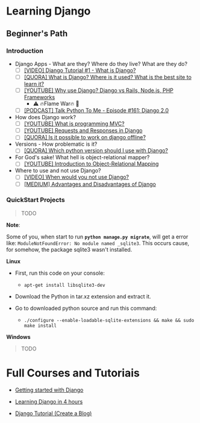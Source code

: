 # Learning Django

## Beginner's Path  

### Introduction

- Django Apps - What are they? Where do they live? What are they do? 
  - [ ] [[VIDEO] Django Tutorial #1 - What is Django?](https://www.youtube.com/watch?v=n-FTlQ7Djqc)
  - [ ] [[QUORA] What is Django? Where is it used? What is the best site to learn it?](https://www.quora.com/What-is-Django-Where-is-it-used-What-is-the-best-site-to-learn-it)
  - [ ] [[YOUTUBE] Why use Django? Django vs Rails, Node.js, PHP Frameworks](https://www.youtube.com/watch?v=topjvXzjdYM)
    - :warning:	 :fire:Flame War:fire: :fire_engine:
  - [ ] [[PODCAST] Talk Python To Me - Episode #161: Django 2.0](https://talkpython.fm/episodes/show/161/django-2.0)

- How does Django work?
  - [ ] [[YOUTUBE] What is programming MVC?](https://www.youtube.com/watch?v=1IsL6g2ixak)
  - [ ] [[YOUTUBE] Requests and Responses in Django](https://www.youtube.com/watch?v=Lwp73bSaplo)
  - [ ] [[QUORA] Is it possible to work on django offline?](https://www.quora.com/Is-it-possible-to-work-on-django-offline)

- Versions - How problematic is it?
  - [ ] [[QUORA] Which python version should I use with Django?](https://www.quora.com/Which-python-version-should-I-use-with-Django)

- For God's sake! What hell is object-relational mapper?
  - [ ] [[YOUTUBE] Introduction to Object-Relational Mapping](https://www.youtube.com/watch?v=dHQ-I7kr_SY)

- Where to use and not use Django?
  - [ ] [[VIDEO] When would you not use Django?](https://www.youtube.com/watch?v=xh8HasMvdTw)
  - [ ] [[MEDIUM] Advantages and Disadvantages of Django](https://hackernoon.com/advantages-and-disadvantages-of-django-499b1e20a2c5)
  
### QuickStart Projects 
> TODO

**Note**:

Some of you, when start to run **```python manage.py migrate```**, will get a error like: ```ModuleNotFoundError: No module named _sqlite3```. This occurs cause, for somehow, the package sqlite3 wasn't installed. 

**Linux**
  
  - First, run this code on your console:
    - ```apt-get install libsqlite3-dev```
  
  - Download the Python in tar.xz extension and extract it. 
  
  - Go to downloaded python source and run this command: 
    - ```./configure --enable-loadable-sqlite-extensions && make && sudo make install```

**Windows**
> TODO

# Full Courses and Tutoriais
- [Getting started with Django](https://www.djangoproject.com/start/)

- [Learning Django in 4 hours](http://slash4.net/blog/django-tutorial/learn-django-introduction-and-basics.html)

- [Django Tutorial (Create a Blog)](https://www.youtube.com/playlist?list=PL4cUxeGkcC9ib4HsrXEYpQnTOTZE1x0uc)
